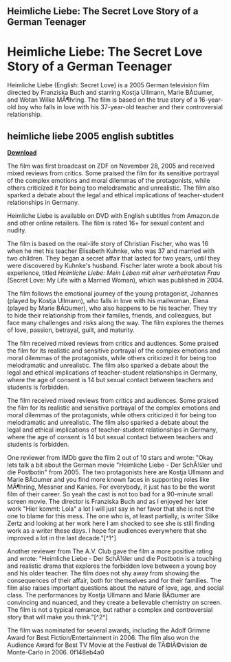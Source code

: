 ## Heimliche Liebe: The Secret Love Story of a German Teenager

  
# Heimliche Liebe: The Secret Love Story of a German Teenager
 
Heimliche Liebe (English: Secret Love) is a 2005 German television film directed by Franziska Buch and starring Kostja Ullmann, Marie BÃ¤umer, and Wotan Wilke MÃ¶hring. The film is based on the true story of a 16-year-old boy who falls in love with his 37-year-old teacher and their controversial relationship.
 
## heimliche liebe 2005 english subtitles


[**Download**](https://www.google.com/url?q=https%3A%2F%2Furllie.com%2F2tKrJc&sa=D&sntz=1&usg=AOvVaw1iSG5Zfy2GKo43i1x2aYlq)

 
The film was first broadcast on ZDF on November 28, 2005 and received mixed reviews from critics. Some praised the film for its sensitive portrayal of the complex emotions and moral dilemmas of the protagonists, while others criticized it for being too melodramatic and unrealistic. The film also sparked a debate about the legal and ethical implications of teacher-student relationships in Germany.
 
Heimliche Liebe is available on DVD with English subtitles from Amazon.de and other online retailers. The film is rated 16+ for sexual content and nudity.
  
The film is based on the real-life story of Christian Fischer, who was 16 when he met his teacher Elisabeth Kuhnke, who was 37 and married with two children. They began a secret affair that lasted for two years, until they were discovered by Kuhnke's husband. Fischer later wrote a book about his experience, titled *Heimliche Liebe: Mein Leben mit einer verheirateten Frau* (Secret Love: My Life with a Married Woman), which was published in 2004.
 
The film follows the emotional journey of the young protagonist, Johannes (played by Kostja Ullmann), who falls in love with his mailwoman, Elena (played by Marie BÃ¤umer), who also happens to be his teacher. They try to hide their relationship from their families, friends, and colleagues, but face many challenges and risks along the way. The film explores the themes of love, passion, betrayal, guilt, and maturity.
 
The film received mixed reviews from critics and audiences. Some praised the film for its realistic and sensitive portrayal of the complex emotions and moral dilemmas of the protagonists, while others criticized it for being too melodramatic and unrealistic. The film also sparked a debate about the legal and ethical implications of teacher-student relationships in Germany, where the age of consent is 14 but sexual contact between teachers and students is forbidden.
  
The film received mixed reviews from critics and audiences. Some praised the film for its realistic and sensitive portrayal of the complex emotions and moral dilemmas of the protagonists, while others criticized it for being too melodramatic and unrealistic. The film also sparked a debate about the legal and ethical implications of teacher-student relationships in Germany, where the age of consent is 14 but sexual contact between teachers and students is forbidden.
 
One reviewer from IMDb gave the film 2 out of 10 stars and wrote: \"Okay lets talk a bit about the German movie \"Heimliche Liebe - Der SchÃ¼ler und die Postbotin\" from 2005. The two protagonists here are Kostja Ullmann and Marie BÃ¤umer and you find more known faces in supporting roles like MÃ¶hring, Messner and Kanies. For everybody, it just has to be the worst film of their career. So yeah the cast is not too bad for a 90-minute small screen movie. The director is Franziska Buch and as I enjoyed her later work \"Hier kommt: Lola\" a lot I will just say in her favor that she is not the one to blame for this mess. The one who is, at least partially, is writer Silke Zertz and looking at her work here I am shocked to see she is still finding work as a writer these days. I hope for audiences everywhere that she improved a lot in the last decade.\"[^1^]
 
Another reviewer from The A.V. Club gave the film a more positive rating and wrote: \"Heimliche Liebe - Der SchÃ¼ler und die Postbotin is a touching and realistic drama that explores the forbidden love between a young boy and his older teacher. The film does not shy away from showing the consequences of their affair, both for themselves and for their families. The film also raises important questions about the nature of love, age, and social class. The performances by Kostja Ullmann and Marie BÃ¤umer are convincing and nuanced, and they create a believable chemistry on screen. The film is not a typical romance, but rather a complex and controversial story that will make you think.\"[^2^]
 
The film was nominated for several awards, including the Adolf Grimme Award for Best Fiction/Entertainment in 2006. The film also won the Audience Award for Best TV Movie at the Festival de TÃ©lÃ©vision de Monte-Carlo in 2006.
 0f148eb4a0
